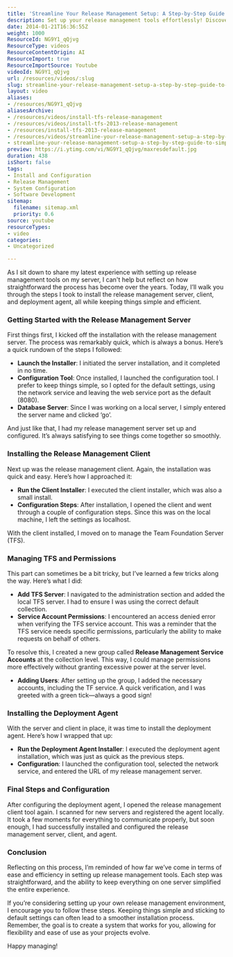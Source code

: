 ```yaml
---
title: 'Streamline Your Release Management Setup: A Step-by-Step Guide to Simplifying Server, Client, and Agent Installation'
description: Set up your release management tools effortlessly! Discover simple steps to install and configure your server, client, and deployment agent for seamless project management.
date: 2014-01-21T16:36:55Z
weight: 1000
ResourceId: NG9Y1_qQjvg
ResourceType: videos
ResourceContentOrigin: AI
ResourceImport: true
ResourceImportSource: Youtube
videoId: NG9Y1_qQjvg
url: /resources/videos/:slug
slug: streamline-your-release-management-setup-a-step-by-step-guide-to-simplifying-server-client-and-agent-installation
layout: video
aliases:
- /resources/NG9Y1_qQjvg
aliasesArchive:
- /resources/videos/install-tfs-release-management
- /resources/videos/install-tfs-2013-release-management
- /resources/install-tfs-2013-release-management
- /resources/videos/streamline-your-release-management-setup-a-step-by-step-guide-to-simplifying-server-client-and-agent-installation
- streamline-your-release-management-setup-a-step-by-step-guide-to-simplifying-server-client-and-agent-installation
preview: https://i.ytimg.com/vi/NG9Y1_qQjvg/maxresdefault.jpg
duration: 438
isShort: false
tags:
- Install and Configuration
- Release Management
- System Configuration
- Software Development
sitemap:
  filename: sitemap.xml
  priority: 0.6
source: youtube
resourceTypes:
- video
categories:
- Uncategorized

---
```

As I sit down to share my latest experience with setting up release management tools on my server, I can't help but reflect on how straightforward the process has become over the years. Today, I’ll walk you through the steps I took to install the release management server, client, and deployment agent, all while keeping things simple and efficient.

### Getting Started with the Release Management Server

First things first, I kicked off the installation with the release management server. The process was remarkably quick, which is always a bonus. Here’s a quick rundown of the steps I followed:

- **Launch the Installer**: I initiated the server installation, and it completed in no time.
- **Configuration Tool**: Once installed, I launched the configuration tool. I prefer to keep things simple, so I opted for the default settings, using the network service and leaving the web service port as the default (8080).
- **Database Server**: Since I was working on a local server, I simply entered the server name and clicked ‘go’. 

And just like that, I had my release management server set up and configured. It’s always satisfying to see things come together so smoothly.

### Installing the Release Management Client

Next up was the release management client. Again, the installation was quick and easy. Here’s how I approached it:

- **Run the Client Installer**: I executed the client installer, which was also a small install.
- **Configuration Steps**: After installation, I opened the client and went through a couple of configuration steps. Since this was on the local machine, I left the settings as localhost.

With the client installed, I moved on to manage the Team Foundation Server (TFS).

### Managing TFS and Permissions

This part can sometimes be a bit tricky, but I’ve learned a few tricks along the way. Here’s what I did:

- **Add TFS Server**: I navigated to the administration section and added the local TFS server. I had to ensure I was using the correct default collection.
- **Service Account Permissions**: I encountered an access denied error when verifying the TFS service account. This was a reminder that the TFS service needs specific permissions, particularly the ability to make requests on behalf of others. 

To resolve this, I created a new group called **Release Management Service Accounts** at the collection level. This way, I could manage permissions more effectively without granting excessive power at the server level.

- **Adding Users**: After setting up the group, I added the necessary accounts, including the TF service. A quick verification, and I was greeted with a green tick—always a good sign!

### Installing the Deployment Agent

With the server and client in place, it was time to install the deployment agent. Here’s how I wrapped that up:

- **Run the Deployment Agent Installer**: I executed the deployment agent installation, which was just as quick as the previous steps.
- **Configuration**: I launched the configuration tool, selected the network service, and entered the URL of my release management server.

### Final Steps and Configuration

After configuring the deployment agent, I opened the release management client tool again. I scanned for new servers and registered the agent locally. It took a few moments for everything to communicate properly, but soon enough, I had successfully installed and configured the release management server, client, and agent.

### Conclusion

Reflecting on this process, I’m reminded of how far we’ve come in terms of ease and efficiency in setting up release management tools. Each step was straightforward, and the ability to keep everything on one server simplified the entire experience. 

If you’re considering setting up your own release management environment, I encourage you to follow these steps. Keeping things simple and sticking to default settings can often lead to a smoother installation process. Remember, the goal is to create a system that works for you, allowing for flexibility and ease of use as your projects evolve.

Happy managing!
